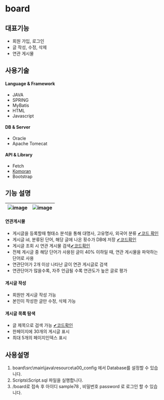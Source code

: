# board

## 대표기능
- 회원 가입, 로그인
- 글 작성, 수정, 삭제
- 연관 게시물
## 사용기술
#### Language & Framework
- JAVA
- SPRING
- MyBatis
- HTML
- Javascript
#### DB & Server
- Oracle
- Apache Tomecat
#### API & Library
- Fetch
- [Komoran](https://docs.komoran.kr/index.html)
- Bootstrap

## 기능 설명
|![image](https://user-images.githubusercontent.com/112458754/236670134-b3576f0d-7559-4d3a-9c90-b0022c69148c.png)|![image](https://user-images.githubusercontent.com/112458754/236670313-60d7d32a-a562-4c00-b0ef-cc08c82dca11.png)|
|---|---|


#### 연관게시물
- 게시글을 등록할때 형태소 분석을 통해 대명사, 고유명사, 외국어 분류 [✔코드 확인](https://github.com/SeyoungKim30/board/blob/SY_Board/src/main/java/resource/Komo.java)
- 게시글 id, 분류된 단어, 해당 글에 나온 횟수가 DB에 저장 [✔코드확인](https://github.com/SeyoungKim30/board/blob/SY_Board/src/main/java/board/service/BoardService.java#38)
- 게시글 조회 시 연관 게시물 검색[✔코드확인](https://github.com/SeyoungKim30/board/blob/SY_Board/src/main/java/resource/mapper/board_mapper.xml#L56)
- 전체 게시글 중 해당 단어가 사용된 글이 40% 이하일 때, 연관 게시물을 파악하는 단어로 사용 
- 연관단어가 2개 이상 나타난 글이 연관 게시글로 검색
- 연관단어가 많을수록, 자주 언급될 수록 연관도가 높은 글로 평가

#### 게시글 작성
- 회원만 게시글 작성 가능
- 본인이 작성한 글만 수정, 삭제 가능

#### 게시글 목록 탐색
- 글 제목으로 검색 가능 [✔코드확인](https://github.com/SeyoungKim30/board/blob/SY_Board/src/main/java/resource/mapper/board_mapper.xml#L7)
- 한페이지에 30개의 게시글 표시
- 최대 5개의 페이지인덱스 표시

## 사용설명
1. board\src\main\java\resource\a00_config 에서 Database를 설정할 수 있습니다.
2. Scripts\Script.sql 파일을 실행합니다.
3. /board로 접속 후 아이디 sample78 , 비밀번호 password 로 로그인 할 수 있습니다.
